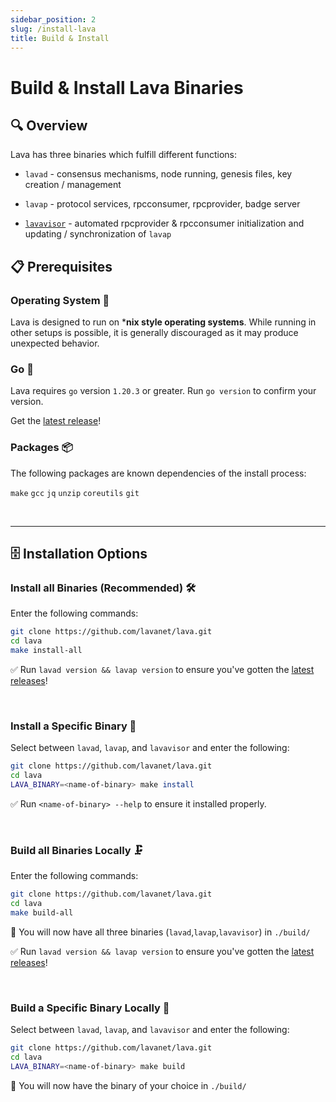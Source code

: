 ```yaml
---
sidebar_position: 2
slug: /install-lava
title: Build & Install
---
```


# Build & Install Lava Binaries

## 🔍 Overview

Lava has three binaries which fulfill different functions:

- `lavad` - consensus mechanisms, node running, genesis files, key creation / management

- `lavap` - protocol services, rpcconsumer, rpcprovider, badge server

- [`lavavisor`](/lavavisor) - automated rpcprovider & rpcconsumer initialization and updating / synchronization of `lavap`


## 📋 Prerequisites

### Operating System 💾


Lava is designed to run on ***nix style operating systems**. While running in other setups is possible, it is generally discouraged as it may produce unexpected behavior.

### Go 📇

Lava requires `go` version `1.20.3` or greater. Run `go version` to confirm your version.

Get the [latest release](https://go.dev/doc/install)!

### Packages 📦

The following packages are known dependencies of the install process:

`make` `gcc` `jq` `unzip` `coreutils` `git`

<br/>
<hr/>

## 🗄️ Installation Options 


### Install all Binaries (Recommended) 🛠️

Enter the following commands:

```bash
git clone https://github.com/lavanet/lava.git
cd lava
make install-all
```

✅ Run `lavad version && lavap version` to ensure you've gotten the [latest releases](https://github.com/lavanet/lava/releases)!

<br />

### Install a Specific Binary 🔧

Select between `lavad`, `lavap`, and `lavavisor` and enter the following:

```bash
git clone https://github.com/lavanet/lava.git
cd lava
LAVA_BINARY=<name-of-binary> make install
```

✅ Run `<name-of-binary> --help` to ensure it installed properly.

<br />

### Build all Binaries Locally 🗜️

Enter the following commands:

```bash
git clone https://github.com/lavanet/lava.git
cd lava
make build-all
```

📁 You will now have all three binaries (`lavad`,`lavap`,`lavavisor`) in `./build/`

✅ Run `lavad version && lavap version` to ensure you've gotten the [latest releases](https://github.com/lavanet/lava/releases)!

<br />


### Build a Specific Binary Locally 🔨

Select between `lavad`, `lavap`, and `lavavisor` and enter the following:

```bash
git clone https://github.com/lavanet/lava.git
cd lava
LAVA_BINARY=<name-of-binary> make build
```

📁 You will now have the binary of your choice in `./build/`

<br />